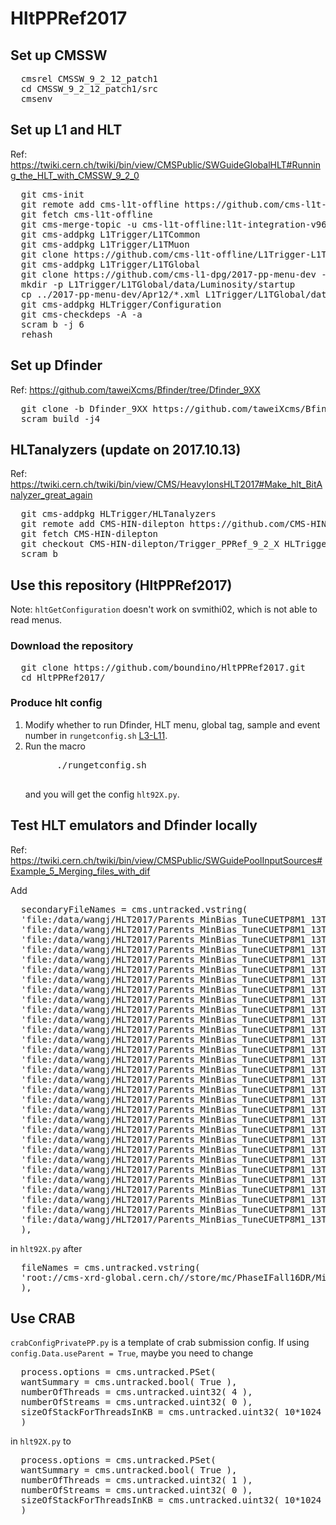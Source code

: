 
<h1> HltPPRef2017 </h1>

<h2> Set up CMSSW </h2>
<pre>
  cmsrel CMSSW_9_2_12_patch1
  cd CMSSW_9_2_12_patch1/src
  cmsenv
</pre>

<h2> Set up L1 and HLT </h2>
Ref: <a href="https://twiki.cern.ch/twiki/bin/view/CMSPublic/SWGuideGlobalHLT#Running_the_HLT_with_CMSSW_9_2_0">https://twiki.cern.ch/twiki/bin/view/CMSPublic/SWGuideGlobalHLT#Running_the_HLT_with_CMSSW_9_2_0</a>
<pre>
  git cms-init
  git remote add cms-l1t-offline https://github.com/cms-l1t-offline/cmssw.git
  git fetch cms-l1t-offline
  git cms-merge-topic -u cms-l1t-offline:l1t-integration-v96.35-CMSSW_9_2_12
  git cms-addpkg L1Trigger/L1TCommon
  git cms-addpkg L1Trigger/L1TMuon
  git clone https://github.com/cms-l1t-offline/L1Trigger-L1TMuon.git L1Trigger/L1TMuon/data
  git cms-addpkg L1Trigger/L1TGlobal
  git clone https://github.com/cms-l1-dpg/2017-pp-menu-dev -b 2017-07-24 ../2017-pp-menu-dev
  mkdir -p L1Trigger/L1TGlobal/data/Luminosity/startup
  cp ../2017-pp-menu-dev/Apr12/*.xml L1Trigger/L1TGlobal/data/Luminosity/startup/
  git cms-addpkg HLTrigger/Configuration
  git cms-checkdeps -A -a
  scram b -j 6
  rehash
</pre>

<h2> Set up Dfinder </h2>
Ref: <a href="https://github.com/taweiXcms/Bfinder/tree/Dfinder_9XX">https://github.com/taweiXcms/Bfinder/tree/Dfinder_9XX</a>
<pre>
  git clone -b Dfinder_9XX https://github.com/taweiXcms/Bfinder.git
  scram build -j4
</pre>

<h2> HLTanalyzers (update on 2017.10.13) </h2>
Ref: <a href="https://twiki.cern.ch/twiki/bin/view/CMS/HeavyIonsHLT2017#Make_hlt_BitAnalyzer_great_again">https://twiki.cern.ch/twiki/bin/view/CMS/HeavyIonsHLT2017#Make_hlt_BitAnalyzer_great_again</a>
<pre>
  git cms-addpkg HLTrigger/HLTanalyzers
  git remote add CMS-HIN-dilepton https://github.com/CMS-HIN-dilepton/cmssw.git
  git fetch CMS-HIN-dilepton
  git checkout CMS-HIN-dilepton/Trigger_PPRef_9_2_X HLTrigger/HLTanalyzers
  scram b
</pre>

<h2> Use this repository (HltPPRef2017) </h2>
Note: <code>hltGetConfiguration</code> doesn't work on svmithi02, which is not able to read menus.
<h3> Download the repository </h3>
<pre>
  git clone https://github.com/boundino/HltPPRef2017.git
  cd HltPPRef2017/
</pre>
<h3> Produce hlt config </h3>
<ol>
  <li> Modify whether to run Dfinder, HLT menu, global tag, sample and event number in <code>rungetconfig.sh</code> <a href="https://github.com/boundino/HltPPRef2017/blob/master/rungetconfig.sh#L3-L11">L3-L11</a>. </li>
  <li> Run the macro <br />
    <pre>
      ./rungetconfig.sh
    </pre>
    <p> and you will get the config <code>hlt92X.py</code>. </p>
  </li>
</ol>

<h2> Test HLT emulators and Dfinder locally </h2>
Ref: <a href="https://twiki.cern.ch/twiki/bin/view/CMSPublic/SWGuidePoolInputSources#Example_5_Merging_files_with_dif">https://twiki.cern.ch/twiki/bin/view/CMSPublic/SWGuidePoolInputSources#Example_5_Merging_files_with_dif</a>
<p> Add </p>
<pre>
  secondaryFileNames = cms.untracked.vstring(
  'file:/data/wangj/HLT2017/Parents_MinBias_TuneCUETP8M1_13TeV_pythia8_0AEFBB63_6C0A_E711_8737_02163E01A74F/048E99EE-8508-E711-A50C-02163E01A3B7.root',
  'file:/data/wangj/HLT2017/Parents_MinBias_TuneCUETP8M1_13TeV_pythia8_0AEFBB63_6C0A_E711_8737_02163E01A74F/06E1030D-8508-E711-A7C6-02163E0122AA.root',
  'file:/data/wangj/HLT2017/Parents_MinBias_TuneCUETP8M1_13TeV_pythia8_0AEFBB63_6C0A_E711_8737_02163E01A74F/0C49E624-8608-E711-A62A-02163E019CBC.root',
  'file:/data/wangj/HLT2017/Parents_MinBias_TuneCUETP8M1_13TeV_pythia8_0AEFBB63_6C0A_E711_8737_02163E01A74F/0EC99D28-8508-E711-A8C4-02163E0141FA.root',
  'file:/data/wangj/HLT2017/Parents_MinBias_TuneCUETP8M1_13TeV_pythia8_0AEFBB63_6C0A_E711_8737_02163E01A74F/38F41420-8508-E711-B0EB-02163E01A541.root',
  'file:/data/wangj/HLT2017/Parents_MinBias_TuneCUETP8M1_13TeV_pythia8_0AEFBB63_6C0A_E711_8737_02163E01A74F/464AD5E7-8408-E711-B590-02163E011B3F.root',
  'file:/data/wangj/HLT2017/Parents_MinBias_TuneCUETP8M1_13TeV_pythia8_0AEFBB63_6C0A_E711_8737_02163E01A74F/646500F9-7D08-E711-9113-02163E013809.root',
  'file:/data/wangj/HLT2017/Parents_MinBias_TuneCUETP8M1_13TeV_pythia8_0AEFBB63_6C0A_E711_8737_02163E01A74F/6EFD9DCA-8508-E711-9D42-02163E01A751.root',
  'file:/data/wangj/HLT2017/Parents_MinBias_TuneCUETP8M1_13TeV_pythia8_0AEFBB63_6C0A_E711_8737_02163E01A74F/84AAFB08-8608-E711-9A06-02163E019C9F.root',
  'file:/data/wangj/HLT2017/Parents_MinBias_TuneCUETP8M1_13TeV_pythia8_0AEFBB63_6C0A_E711_8737_02163E01A74F/8ED0E822-8608-E711-B772-02163E01381F.root',
  'file:/data/wangj/HLT2017/Parents_MinBias_TuneCUETP8M1_13TeV_pythia8_0AEFBB63_6C0A_E711_8737_02163E01A74F/A22CD3EB-8508-E711-9B54-02163E019D39.root',
  'file:/data/wangj/HLT2017/Parents_MinBias_TuneCUETP8M1_13TeV_pythia8_0AEFBB63_6C0A_E711_8737_02163E01A74F/A6E52D74-8108-E711-9CCA-02163E019D1A.root',
  'file:/data/wangj/HLT2017/Parents_MinBias_TuneCUETP8M1_13TeV_pythia8_0AEFBB63_6C0A_E711_8737_02163E01A74F/ACC57B0E-8608-E711-A058-02163E011A13.root',
  'file:/data/wangj/HLT2017/Parents_MinBias_TuneCUETP8M1_13TeV_pythia8_0AEFBB63_6C0A_E711_8737_02163E01A74F/AE2460DC-8108-E711-8329-02163E013483.root',
  'file:/data/wangj/HLT2017/Parents_MinBias_TuneCUETP8M1_13TeV_pythia8_0AEFBB63_6C0A_E711_8737_02163E01A74F/B25C556A-8608-E711-B4B3-02163E019CE2.root',
  'file:/data/wangj/HLT2017/Parents_MinBias_TuneCUETP8M1_13TeV_pythia8_0AEFBB63_6C0A_E711_8737_02163E01A74F/BADC984E-8608-E711-A78F-02163E0142E8.root',
  'file:/data/wangj/HLT2017/Parents_MinBias_TuneCUETP8M1_13TeV_pythia8_0AEFBB63_6C0A_E711_8737_02163E01A74F/BE824A70-8108-E711-B18C-02163E014594.root',
  'file:/data/wangj/HLT2017/Parents_MinBias_TuneCUETP8M1_13TeV_pythia8_0AEFBB63_6C0A_E711_8737_02163E01A74F/C06C8DE5-7D08-E711-9740-02163E01A32C.root',
  'file:/data/wangj/HLT2017/Parents_MinBias_TuneCUETP8M1_13TeV_pythia8_0AEFBB63_6C0A_E711_8737_02163E01A74F/C8C0CB65-8608-E711-B1C8-02163E0142BF.root',
  'file:/data/wangj/HLT2017/Parents_MinBias_TuneCUETP8M1_13TeV_pythia8_0AEFBB63_6C0A_E711_8737_02163E01A74F/CE737D00-8608-E711-9E35-02163E01A3B5.root',
  'file:/data/wangj/HLT2017/Parents_MinBias_TuneCUETP8M1_13TeV_pythia8_0AEFBB63_6C0A_E711_8737_02163E01A74F/D052A164-8608-E711-9ADD-02163E014248.root',
  'file:/data/wangj/HLT2017/Parents_MinBias_TuneCUETP8M1_13TeV_pythia8_0AEFBB63_6C0A_E711_8737_02163E01A74F/D0EB9C16-8608-E711-BD59-02163E0126EA.root',
  'file:/data/wangj/HLT2017/Parents_MinBias_TuneCUETP8M1_13TeV_pythia8_0AEFBB63_6C0A_E711_8737_02163E01A74F/D2F162D5-8508-E711-886C-02163E01A45D.root',
  'file:/data/wangj/HLT2017/Parents_MinBias_TuneCUETP8M1_13TeV_pythia8_0AEFBB63_6C0A_E711_8737_02163E01A74F/D41FC313-8508-E711-A706-02163E011A89.root',
  'file:/data/wangj/HLT2017/Parents_MinBias_TuneCUETP8M1_13TeV_pythia8_0AEFBB63_6C0A_E711_8737_02163E01A74F/DA071672-8108-E711-85D3-02163E01A308.root',
  'file:/data/wangj/HLT2017/Parents_MinBias_TuneCUETP8M1_13TeV_pythia8_0AEFBB63_6C0A_E711_8737_02163E01A74F/DE096C5C-8108-E711-9AA6-02163E0119D3.root',
  'file:/data/wangj/HLT2017/Parents_MinBias_TuneCUETP8M1_13TeV_pythia8_0AEFBB63_6C0A_E711_8737_02163E01A74F/E0BF5D71-8108-E711-A203-02163E01A2BE.root',
  'file:/data/wangj/HLT2017/Parents_MinBias_TuneCUETP8M1_13TeV_pythia8_0AEFBB63_6C0A_E711_8737_02163E01A74F/E2112B29-8508-E711-9FAE-02163E0136EC.root',
  'file:/data/wangj/HLT2017/Parents_MinBias_TuneCUETP8M1_13TeV_pythia8_0AEFBB63_6C0A_E711_8737_02163E01A74F/F0991971-8108-E711-A5D6-02163E01A253.root',
  'file:/data/wangj/HLT2017/Parents_MinBias_TuneCUETP8M1_13TeV_pythia8_0AEFBB63_6C0A_E711_8737_02163E01A74F/FA278163-8508-E711-A854-02163E011E9B.root',
  'file:/data/wangj/HLT2017/Parents_MinBias_TuneCUETP8M1_13TeV_pythia8_0AEFBB63_6C0A_E711_8737_02163E01A74F/FE381960-8108-E711-9C07-02163E011CA2.root',
  ),
</pre>
in <code>hlt92X.py</code> after
<pre>
  fileNames = cms.untracked.vstring(
  'root://cms-xrd-global.cern.ch//store/mc/PhaseIFall16DR/MinBias_TuneCUETP8M1_13TeV-pythia8/AODSIM/NoPUNZS_90X_upgrade2017_realistic_v6_C1_ext1-v1/120000/0AEFBB63-6C0A-E711-8737-02163E01A74F.root',
  ),
</pre>

<h2> Use CRAB </h2>
<code>crabConfigPrivatePP.py</code> is a template of crab submission config. If using <code>config.Data.useParent = True</code>, maybe you need to change
<pre>
  process.options = cms.untracked.PSet(
  wantSummary = cms.untracked.bool( True ),
  numberOfThreads = cms.untracked.uint32( 4 ),
  numberOfStreams = cms.untracked.uint32( 0 ),
  sizeOfStackForThreadsInKB = cms.untracked.uint32( 10*1024 )
  )
</pre>
in <code>hlt92X.py</code> to
<pre>
  process.options = cms.untracked.PSet(
  wantSummary = cms.untracked.bool( True ),
  numberOfThreads = cms.untracked.uint32( 1 ),
  numberOfStreams = cms.untracked.uint32( 0 ),
  sizeOfStackForThreadsInKB = cms.untracked.uint32( 10*1024 )
  )
</pre>
